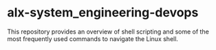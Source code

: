 # alx-system_engineering-devops

This repository provides an overview of shell scripting and some of the most frequently used commands to navigate the Linux shell.
